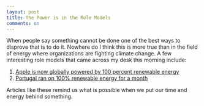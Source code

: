 ```yaml
---
layout: post
title: The Power is in the Role Models
comments: on
---
```

When people say something cannot be done one of the best ways to disprove that is to do it. Nowhere do I think this is more true than in the field of energy where organizations are fighting climate change. A few interesting role models that came across my desk this morning include:

1. [Apple is now globally powered by 100 percent renewable energy](https://www.apple.com/ca/newsroom/2018/04/apple-now-globally-powered-by-100-percent-renewable-energy/)
2. [Portugal ran on 100% renewable energy for a month](https://reneweconomy.com.au/portugal-reaches-100-renewables-ends-fossil-fuel-subsidies-32820/)

Articles like these remind us what is possible when we put our time and energy behind something.